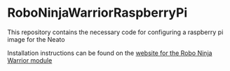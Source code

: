 # RoboNinjaWarriorRaspberryPi

This repository contains the necessary code for configuring a raspberry pi image for the Neato

Installation instructions can be found on the [website for the Robo Ninja Warrior module](https://qeacourse.github.io/RoboNinjaWarrior/How%20to/setup_raspberry_pi)
